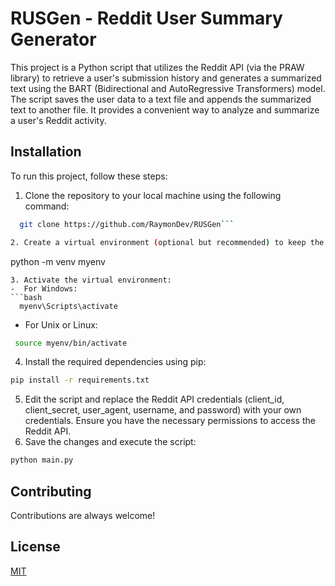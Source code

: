 
# RUSGen - Reddit User Summary Generator

This project is a Python script that utilizes the Reddit API (via the PRAW library) to retrieve a user's submission history and generates a summarized text using the BART (Bidirectional and AutoRegressive Transformers) model. The script saves the user data to a text file and appends the summarized text to another file. It provides a convenient way to analyze and summarize a user's Reddit activity.


## Installation

To run this project, follow these steps:

1. Clone the repository to your local machine using the following command:

```bash
  git clone https://github.com/RaymonDev/RUSGen```

2. Create a virtual environment (optional but recommended) to keep the project dependencies isolated:
```
python -m venv myenv
```
3. Activate the virtual environment:
-  For Windows:
```bash
  myenv\Scripts\activate
```
- For Unix or Linux: 
```bash
 source myenv/bin/activate
```
4. Install the required dependencies using pip:
```bash
pip install -r requirements.txt
```
5. Edit the script and replace the Reddit API credentials (client_id, client_secret, user_agent, username, and password) with your own credentials. Ensure you have the necessary permissions to access the Reddit API.
6. Save the changes and execute the script:
```bash
python main.py
```

    
## Contributing

Contributions are always welcome!



## License

[MIT](https://choosealicense.com/licenses/mit/)

